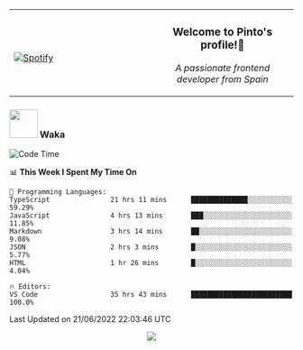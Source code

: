 <table width="100%" align="center"> 
  <tr>
  <td width="50%">
      
&nbsp; <br> [![Spotify](https://novatorem-zeta-rust.vercel.app/api/spotify)](https://open.spotify.com/user/novatorem-zeta-rust)

  </td>
  <td width="50%">
    <h3 align="center">Welcome to Pinto's profile!👋</h3>
    <p align="center"><em>A passionate frontend developer from Spain</em></p>
  </td>
  </table>

### <img src="https://media.giphy.com/media/VgCDAzcKvsR6OM0uWg/giphy.gif" width="50"> Waka

  <!--START_SECTION:waka-->
![Code Time](http://img.shields.io/badge/Code%20Time-548%20hrs%202%20mins-blue)

📊 **This Week I Spent My Time On** 

```text
💬 Programming Languages: 
TypeScript               21 hrs 11 mins      ██████████████░░░░░░░░░░░   59.29% 
JavaScript               4 hrs 13 mins       ███░░░░░░░░░░░░░░░░░░░░░░   11.85% 
Markdown                 3 hrs 14 mins       ██░░░░░░░░░░░░░░░░░░░░░░░   9.08% 
JSON                     2 hrs 3 mins        █░░░░░░░░░░░░░░░░░░░░░░░░   5.77% 
HTML                     1 hr 26 mins        █░░░░░░░░░░░░░░░░░░░░░░░░   4.04%

🔥 Editors: 
VS Code                  35 hrs 43 mins      █████████████████████████   100.0%

```


 Last Updated on 21/06/2022 22:03:46 UTC
<!--END_SECTION:waka-->

<div align="center">
<img src="https://github-readme-stats-gilt-tau.vercel.app/api/top-langs/?username=pinto-hub&layout=compact&theme=dracula" />
</div>
